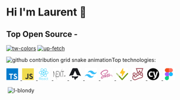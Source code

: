 # Hi I'm Laurent 👋

## Top Open Source -

[![tw-colors](https://github-readme-stats.vercel.app/api/pin/?username=L-Blondy&repo=tw-colors&border_color=2986cc60&bg_color=ffffff&title_color=333333&text_color=8B949E&icon_color=2986cc)](https://github.com/L-Blondy/tw-colors)
[![up-fetch](https://github-readme-stats.vercel.app/api/pin/?username=L-Blondy&repo=up-fetch&border_color=2986cc60&bg_color=ffffff&title_color=333333&text_color=8B949E&icon_color=2986cc)](https://github.com/L-Blondy/up-fetch)

<picture>
  <source media="(prefers-color-scheme: dark)" srcset="https://raw.githubusercontent.com/L-Blondy/L-Blondy/snake/snake-dark.svg">
  <source media="(prefers-color-scheme: light)" srcset="https://raw.githubusercontent.com/L-Blondy/L-Blondy/snake/snake.svg">
  <img alt="github contribution grid snake animation" src="https://raw.githubusercontent.com/L-Blondy/L-Blondy/snake/snake.svg>
</picture>

<h3 align="left">Top technologies:</h3>
<p align="left">
  <a href="https://www.typescriptlang.org/" target="_blank" rel="noreferrer">
    <img
      src="./typescript.svg"
      alt="typescript"
      title="Typescript"
      width="32"
      height="32"
      style='margin-right:6px;'
    />
  </a>
  <a
    href="https://developer.mozilla.org/en-US/docs/Web/JavaScript"
    target="_blank"
    rel="noreferrer"
  >
    <img
      src="./javascript.svg"
      alt="javascript"
      title="Javascript"
      width="32"
      height="32"
      style='margin-right:6px;'
    />
  </a>
	<a href="https://reactjs.org/" target="_blank" rel="noreferrer">
    <img
      src="./react.svg"
      alt="react"
      title="React"
      width="32"
      height="32"
      style='margin-right:6px;'
    />
  </a>
  <a href="https://nextjs.org/" target="_blank" rel="noreferrer">
    <img
      src="./next.svg"
      alt="nextjs"
      title="Next.js"
      width="32"
      height="32"
      style='margin-right:6px;'
    />
  </a>
  <a href="https://astro.build/" target="_blank" rel="noreferrer">
    <img 
      src="./astro.svg" 
      alt="astro" 
      title="Astro" 
      width="32" 
      height="32" 
      style='margin-right:6px;'
    />
  </a>
  <a href="https://tailwindcss.com/" target="_blank" rel="noreferrer">
    <img
      src="./tailwind.svg"
      alt="tailwind"
      title="Tailwind"
      width="32"
      height="32"
      style='margin-right:6px;'
    />
  </a>
  <a href="https://sass-lang.com" target="_blank" rel="noreferrer">
    <img
      src="./sass.svg"
      alt="sass"
      title="SASS"
      width="32"
      height="32"
      style='margin-right:6px;'
    />
  </a>
  <a href=https://vitest.dev/" target="_blank" rel="noreferrer">
    <img
      src="./vitest.svg"
      alt="vitest"
      title="vitest"
      width="32"
      height="32"
      style='margin-right:6px;'
    />
  </a>
  <a href="https://jestjs.io" target="_blank" rel="noreferrer">
    <img
      src="./jest.svg"
      alt="jest"
      title="Jest"
      width="32"
      height="32"
      style='margin-right:6px;'
    />
  </a>
  <a href="https://www.cypress.io" target="_blank" rel="noreferrer">
    <img
      src="./cypress.svg"
      alt="cypress"
      title="Cypress"
      width="32"
      height="32"
      style='margin-right:6px;'
    />
  </a>
  <a href="https://www.figma.com/" target="_blank" rel="noreferrer">
    <img
      src="./figma.svg"
      alt="figma"
      title="Figma"
      width="32"
      height="32"
      style='margin-right:6px;'
    />
  </a>
</p>

<p>
  &nbsp;<img
    align="center"
    src="https://github-readme-stats.vercel.app/api?username=l-blondy&show_icons=true&locale=en"
    alt="l-blondy"
  />
</p>
<!-- 
<p>
  <img
    align="center"
    src="https://github-readme-streak-stats.herokuapp.com/?user=l-blondy&"
    alt="l-blondy"
  />
</p> -->
